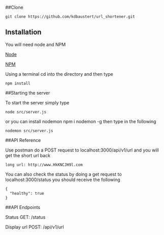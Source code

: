 ##Clone
```
git clone https://github.com/kdbaustert/url_shortener.git
```

## Installation

You will need node and NPM

[Node](https://nodejs.org/en/)

[NPM](https://www.npmjs.com/)

Using a terminal cd into the directory and then type

```
npm install
```
##Starting the server

To start the server simply type

```
node src/server.js
```

or you can install nodemon npm i nodemon -g then type in the following

```
nodemon src/server.js
```

##API Reference

Use postman do a POST request to localhost:3000/api/v1/url and you will get the short url back

```
long url: http://www.HkKNCJH9l.com
```

You can also check the status by doing a get request to localhost:3000/status you should receive the following

```
{
  "healthy": true
}
```

##API Endpoints

Status
GET: /status

Display url
POST: /api/v1/url
